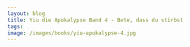 ```yaml
---
layout: blog
title: Yiu die Apokalypse Band 4 - Bete, dass du stirbst
tags: 
image: /images/books/yiu-apokalypse-4.jpg
---
```

